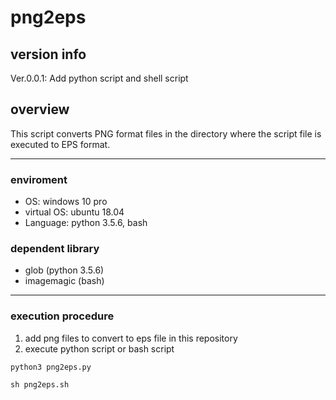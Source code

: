 # png2eps

## version info ##

Ver.0.0.1: Add python script and shell script

## overview ##

This script converts PNG format files in the directory where the script file is executed to EPS format. 

---------------------------------
### enviroment ###

- OS: windows 10 pro
- virtual OS: ubuntu 18.04
- Language: python 3.5.6, bash

### dependent library  ###

- glob (python 3.5.6)
- imagemagic (bash)

---------------------------------
### execution procedure ###

1. add png files to convert to eps file in this repository
2. execute python script or bash script

```python:
python3 png2eps.py
```
```bash:
sh png2eps.sh
```